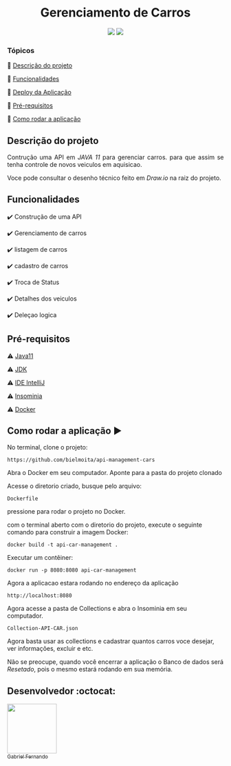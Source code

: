 <h1 align="center">
 Gerenciamento de Carros
</h1>
<p align="center">
<img src="https://img.shields.io/badge/Java11-red"> <img src="https://img.shields.io/badge/SpringBoot-blue">
</p>

### Tópicos
:small_blue_diamond: [Descrição do projeto](#descrição-do-projeto)

:small_blue_diamond: [Funcionalidades](#funcionalidades)

:small_blue_diamond: [Deploy da Aplicação](#deploy-da-aplicação-dash)

:small_blue_diamond: [Pré-requisitos](#pré-requisitos)

:small_blue_diamond: [Como rodar a aplicação](#como-rodar-a-aplicação-arrow_forward)

## Descrição do projeto
<p align="justify">
Contrução uma API em <i>JAVA 11</i> para gerenciar carros. para que assim se tenha controle de novos veiculos em aquisicao.
</p>
<p align="justify">
Voce pode consultar o desenho técnico feito em <i>Draw.io</i> na raiz do projeto.
</p>

## Funcionalidades

:heavy_check_mark: Construção de uma API

:heavy_check_mark: Gerenciamento de carros

:heavy_check_mark: listagem de carros

:heavy_check_mark: cadastro de carros

:heavy_check_mark: Troca de Status

:heavy_check_mark: Detalhes dos veiculos

:heavy_check_mark: Deleçao logica

## Pré-requisitos

:warning: [Java11](https://www.oracle.com/br/java/technologies/javase/jdk11-archive-downloads.html)

:warning: [JDK](https://jdk.java.net/11/)

:warning: [IDE IntelliJ](https://www.jetbrains.com/idea/download/)

:warning: [Insominia](https://insomnia.rest/download)

:warning: [Docker](https://www.docker.com/products/docker-desktop/)


## Como rodar a aplicação :arrow_forward:

No terminal, clone o projeto:

```
https://github.com/bielmoita/api-management-cars
```

Abra o Docker em seu computador.
Aponte para a pasta do projeto clonado

Acesse o diretorio criado, busque pelo arquivo:
```
Dockerfile
```
pressione para rodar o projeto no Docker.

com o terminal aberto com o diretorio do projeto, execute o seguinte comando para construir a imagem Docker:
```
docker build -t api-car-management .
```
Executar um contêiner:
```
docker run -p 8080:8080 api-car-management
```

Agora a aplicacao estara rodando no endereço da aplicação
```
http://localhost:8080
```

Agora acesse a pasta de Collections e abra o Insominia em seu computador.
```
Collection-API-CAR.json
```

Agora basta usar as collections e cadastrar quantos carros voce desejar, ver informações, excluir e etc.


Não se preocupe, quando você encerrar a aplicação o Banco de dados será <i>Resetado</i>, pois o mesmo estará rodando em sua memória.

## Desenvolvedor :octocat:
[<img src="https://avatars2.githubusercontent.com/u/49874403?s=400&u=732c2387f6b14597528e693927cd5af874c144d4&v=4" width=115><br><sub>Gabriel Fernando</sub>](https://www.linkedin.com/in/gabriel-fernando-mcsilva/) 